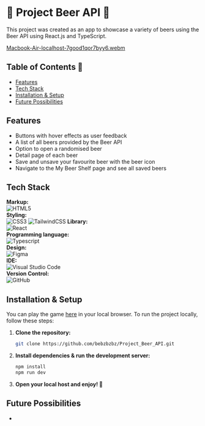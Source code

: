 # 🍻 Project Beer API 🍻

This project was created as an app to showcase a variety of beers using the Beer API using React.js and TypeScript. 

[Macbook-Air-localhost-7good1qor7byy6.webm](https://github.com/user-attachments/assets/b0cbd2f3-701a-49d1-a104-3b1f1744d2f2)

## Table of Contents 📑

- [Features](#features)
- [Tech Stack](#tech-stack)
- [Installation & Setup](#installation-&-setup)
- [Future Possibilities](#future-possibilities)

## Features
<ul>
    <li>Buttons with hover effects as user feedback</li>
    <li>A list of all beers provided by the Beer API</li>
    <li>Option to open a randomised beer</li>
    <li>Detail page of each beer</li>
    <li>Save and unsave your favourite beer with the beer icon</li>
    <li>Navigate to the My Beer Shelf page and see all saved beers</li>
</ul>

## Tech Stack

**Markup:**  
![HTML5](https://img.shields.io/badge/html5-%23E34F26.svg?style=for-the-badge&logo=html5&logoColor=white)  
**Styling:**  
![CSS3](https://img.shields.io/badge/css3-%231572B6.svg?style=for-the-badge&logo=css3&logoColor=white)
![TailwindCSS](https://img.shields.io/badge/tailwindcss-%2338B2AC.svg?style=for-the-badge&logo=tailwind-css&logoColor=white)
**Library:**  
![React](https://img.shields.io/badge/React-20232A?style=for-the-badge&logo=react&logoColor=61DAFB)  
**Programming language:**  
![Typescript](https://img.shields.io/badge/TypeScript-007ACC?style=for-the-badge&logo=typescript&logoColor=white)  
**Design:**  
![Figma](https://img.shields.io/badge/Figma-F24E1E?style=for-the-badge&logo=figma&logoColor=white)  
**IDE:**  
![Visual Studio Code](https://img.shields.io/badge/Visual%20Studio%20Code-0078d7.svg?style=for-the-badge&logo=visual-studio-code&logoColor=white)  
**Version Control:**  
![GitHub](https://img.shields.io/badge/github-%23121011.svg?style=for-the-badge&logo=github&logoColor=white)  

## Installation & Setup

You can play the game <a href="https://bz-rock-paper-scissors.vercel.app/" title="Play game in browser">here</a> in your local browser. To run the project locally, follow these steps:

1. **Clone the repository:**
   ```bash
   git clone https://github.com/bebzbzbz/Project_Beer_API.git
   ```

2. **Install dependencies & run the development server:**
   ```bash
   npm install
   npm run dev
   ```

3. **Open your local host and enjoy! 🍻**

## Future Possibilities

<ul>
    <li></li>
</ul>